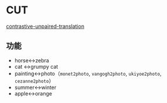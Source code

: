 # CUT
[contrastive-unpaired-translation](https://github.com/taesungp/contrastive-unpaired-translation)

## 功能

- horse<->zebra
- cat <->grumpy cat
- painting<->photo（`monet2photo`, `vangogh2photo`, `ukiyoe2photo`, `cezanne2photo`）
- summer<->winter
- apple<->orange

